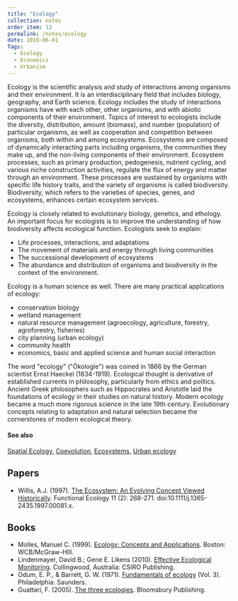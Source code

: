 ```yaml
---
title: "Ecology"
collection: notes
order_item: 13
permalink: /notes/ecology
date: 2016-06-01
Tags:
  - Ecology
  - Economics
  - Urbanism
---
```


Ecology is the scientific analysis and study of interactions among organisms and their environment. It is an interdisciplinary field that includes biology, geography, and Earth science. Ecology includes the study of interactions organisms have with each other, other organisms, and with abiotic components of their environment. Topics of interest to ecologists include the diversity, distribution, amount (biomass), and number (population) of particular organisms, as well as cooperation and competition between organisms, both within and among ecosystems. Ecosystems are composed of dynamically interacting parts including organisms, the communities they make up, and the non-living components of their environment. Ecosystem processes, such as primary production, pedogenesis, nutrient cycling, and various niche construction activities, regulate the flux of energy and matter through an environment. These processes are sustained by organisms with specific life history traits, and the variety of organisms is called biodiversity. Biodiversity, which refers to the varieties of species, genes, and ecosystems, enhances certain ecosystem services.

Ecology is closely related to evolutionary biology, genetics, and ethology. An important focus for ecologists is to improve the understanding of how biodiversity affects ecological function. Ecologists seek to explain:
* Life processes, interactions, and adaptations
* The movement of materials and energy through living communities
* The successional development of ecosystems
* The abundance and distribution of organisms and biodiversity in the context of the environment.

Ecology is a human science as well. There are many practical applications of ecology:
* conservation biology
* wetland management
* natural resource management (agroecology, agriculture, forestry, agroforestry, fisheries)
* city planning (urban ecology)
* community health
* economics, basic and applied science and human social interaction

The word "ecology" ("Ökologie") was coined in 1866 by the German scientist Ernst Haeckel (1834-1919). Ecological thought is derivative of established currents in philosophy, particularly from ethics and politics. Ancient Greek philosophers such as Hippocrates and Aristotle laid the foundations of ecology in their studies on natural history. Modern ecology became a much more rigorous science in the late 19th century. Evolutionary concepts relating to adaptation and natural selection became the cornerstones of modern ecological theory.


#### See also
[Spatial Ecology](/notes/spatial_ecology), [Coevolution](/notes/coevolution), [Ecosystems](/notes/ecosystems), [Urban ecology](/notes/urban_ecology)




## Papers
* Willis, A.J. (1997). [The Ecosystem: An Evolving Concept Viewed Historically](http://www.pelagicos.net/MARS6910_spring2013/readings/Willis_1997.pdf). Functional Ecology 11 (2): 268-271. doi:10.1111/j.1365-2435.1997.00081.x.


## Books
* Molles, Manuel C. (1999). [Ecology: Concepts and Applications](https://www.goodreads.com/book/show/764624.Ecology). Boston: WCB/McGraw-HIll.
* Lindenmayer, David B.; Gene E. Likens (2010). [Effective Ecological Monitoring](https://www.goodreads.com/book/show/8420259-effective-ecological-monitoring). Collingwood, Australia: CSIRO Publishing.
* Odum, E. P., & Barrett, G. W. (1971). [Fundamentals of ecology](https://www.goodreads.com/book/show/2402354.Fundamentals_of_Ecology) (Vol. 3). Philadelphia: Saunders.
* Guattari, F. (2005). [The three ecologies](https://www.goodreads.com/book/show/1051170.The_Three_Ecologies). Bloomsbury Publishing.


